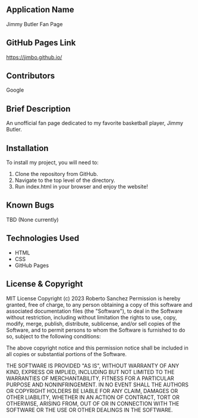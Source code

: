 ## Application Name

Jimmy Butler Fan Page


## GitHub Pages Link

https://jimbo.github.io/


## Contributors

Google


## Brief Description

An unofficial fan page dedicated to my favorite basketball player, Jimmy Butler.


## Installation

To install my project, you will need to:

1. Clone the repository from GitHub.
2. Navigate to the top level of the directory.
3. Run index.html in your browser and enjoy the website!

## Known Bugs

TBD (None currently)

## Technologies Used

* HTML
* CSS
* GitHub Pages


## License & Copyright

MIT License
Copyright (c) 2023 Roberto Sanchez
Permission is hereby granted, free of charge, to any person obtaining a copy
of this software and associated documentation files (the "Software"), to deal
in the Software without restriction, including without limitation the rights
to use, copy, modify, merge, publish, distribute, sublicense, and/or sell
copies of the Software, and to permit persons to whom the Software is
furnished to do so, subject to the following conditions:

The above copyright notice and this permission notice shall be included in all
copies or substantial portions of the Software.

THE SOFTWARE IS PROVIDED "AS IS", WITHOUT WARRANTY OF ANY KIND, EXPRESS OR
IMPLIED, INCLUDING BUT NOT LIMITED TO THE WARRANTIES OF MERCHANTABILITY,
FITNESS FOR A PARTICULAR PURPOSE AND NONINFRINGEMENT. IN NO EVENT SHALL THE
AUTHORS OR COPYRIGHT HOLDERS BE LIABLE FOR ANY CLAIM, DAMAGES OR OTHER
LIABILITY, WHETHER IN AN ACTION OF CONTRACT, TORT OR OTHERWISE, ARISING FROM,
OUT OF OR IN CONNECTION WITH THE SOFTWARE OR THE USE OR OTHER DEALINGS IN THE
SOFTWARE.
